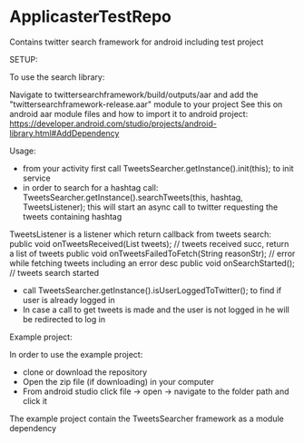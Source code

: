 # ApplicasterTestRepo
Contains twitter search framework for android including test project

SETUP:

To use the search library:

Navigate to twittersearchframework/build/outputs/aar and add the "twittersearchframework-release.aar" module to your project
See this on android aar module files and how to import it to android project: https://developer.android.com/studio/projects/android-library.html#AddDependency

Usage:

- from your activity first call TweetsSearcher.getInstance().init(this); to init service
- in order to search for a hashtag call: TweetsSearcher.getInstance().searchTweets(this, hashtag, TweetsListener);
  this will start an async call to twitter requesting the tweets containing hashtag

 TweetsListener is a listener which return callback from tweets search:
 public void onTweetsReceived(List<Tweet> tweets); // tweets received succ, return a list of tweets
 public void onTweetsFailedToFetch(String reasonStr);  // error while fetching tweets including an error desc
 public void onSearchStarted();  // tweets search started

- call TweetsSearcher.getInstance().isUserLoggedToTwitter(); to find if user is already logged in
- In case a call to get tweets is made and the user is not logged in he will be redirected to log in

Example project:

In order to use the example project:
- clone or download the repository
- Open the zip file (if downloading) in your computer
- From android studio click file -> open -> navigate to the folder path and click it

The example project contain the TweetsSearcher framework as a module dependency




